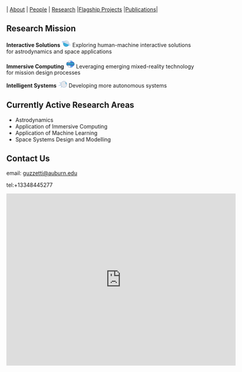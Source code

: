 
| [About](./index.html)      | [People](./people-page.html)         | [Research](./research-page.html) |[Flagship Projects](./flagprojects-page.html) |[Publications](./publications_page.html)|

## Research Mission

**Interactive Solutions** <img src="./assets/img/planet.png" width="24"> Exploring human-machine interactive solutions for astrodynamics and space applications   

**Immersive Computing** <img src="./assets/img/vizor.png" width="24"> Leveraging emerging mixed-reality technology for mission design processes 

**Intelligent Systems** <img src="./assets/img/sputnik.png" width="24"> Developing more autonomous systems  

## Currently Active Research Areas

* Astrodynamics
* Application of Immersive Computing
* Application of Machine Learning
* Space Systems Design and Modelling


## Contact Us

email: guzzetti@auburn.edu

tel:+13348445277

<iframe src="https://www.google.com/maps/embed?pb=!1m18!1m12!1m3!1d3361.012438045759!2d-85.48526328482224!3d32.60585198102399!2m3!1f0!2f0!3f0!3m2!1i1024!2i768!4f13.1!3m3!1m2!1s0x888cf31c8948c0b3%3A0x39aa2fd0dd94b136!2sDavis%20Hall%2C%20211%20Aerospace%20Engineering%20Bldg%2C%20Auburn%2C%20AL%2036849!5e0!3m2!1sen!2sus!4v1631162975733!5m2!1sen!2sus" width="600" height="450" style="border:0;" allowfullscreen="" loading="lazy"></iframe>

